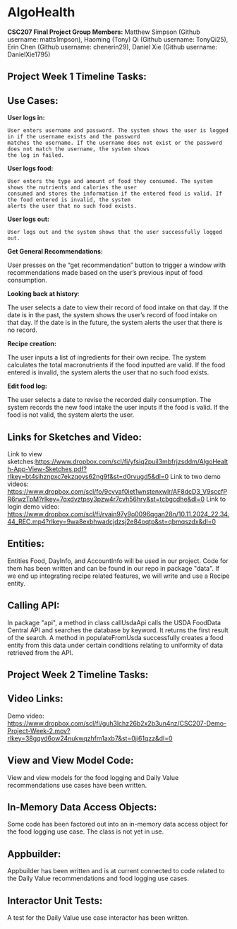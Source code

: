 # AlgoHealth
**CSC207 Final Project
Group Members:**
Matthew Simpson (Github username: matts1mpson),
Haoming (Tony) Qi (Github username: TonyQi25), 
Erin Chen (Github username: chenerin29),
Daniel Xie (Github username: DanielXie1795)

## **Project Week 1 Timeline Tasks:** 
## **Use Cases:**

**User logs in:**

    User enters username and password. The system shows the user is logged in if the username exists and the password
    matches the username. If the username does not exist or the password does not match the username, the system shows
    the log in failed.

**User logs food:**

    User enters the type and amount of food they consumed. The system shows the nutrients and calories the user
    consumed and stores the information if the entered food is valid. If the food entered is invalid, the system 
    alerts the user that no such food exists.

**User logs out:**

    User logs out and the system shows that the user successfully logged out.

**Get General Recommendations:**

User presses on the “get recommendation” button to trigger a window with recommendations made based on the user’s 
previous input of food consumption.

**Looking back at history**:

The user selects a date to view their record of food intake on that day. If the date is in the past, the system shows
the user’s record of food intake on that day. If the date is in the future, the system alerts the user that there is
no record.

**Recipe creation:**

The user inputs a list of ingredients for their own recipe. The system calculates the total macronutrients if the food
inputted are valid. If the food entered is invalid, the system alerts the user that no such food exists.

**Edit food log:**

The user selects a date to revise the recorded daily consumption. The system records the new food intake the user 
inputs if the food is valid. If the food is not valid, the system alerts the user.

## **Links for Sketches and Video:**
Link to view sketches:https://www.dropbox.com/scl/fi/yfsiq2puil3mbfrjzsddm/AlgoHealth-App-View-Sketches.pdf?rlkey=bt4sihznpxc7ekzqoys62ng9f&st=d0rvugd5&dl=0
Link to two demo videos: https://www.dropbox.com/scl/fo/9cvvaf0iet1wnstenxwlr/AF8dcD3_V9sccfPR6rwzTpM?rlkey=7qxdvztpsy3pzw4r7cvh56hry&st=tcbgcdhe&dl=0
Link to login demo video: https://www.dropbox.com/scl/fi/rvain97y9o0096qgan28n/10.11.2024_22.34.44_REC.mp4?rlkey=9wa8exbhwadcjdzsj2e84oqtp&st=qbmqszdx&dl=0

## **Entities:**

Entities Food, DayInfo, and AccountInfo will be used in our project. Code for them has been written
and can be found in our repo in package "data". If we end up integrating recipe related features, we
will write and use a Recipe entity.

## **Calling API:**

In package "api", a method in class callUsdaApi calls the USDA FoodData Central API and searches the database by
keyword. It returns the first result of the search. A method in populateFromUsda successfully creates a food entity
from this data under certain conditions relating to uniformity of data retrieved from the API.

## **Project Week 2 Timeline Tasks:** 

## **Video Links:**

Demo video: https://www.dropbox.com/scl/fi/guh3lchz26b2x2b3un4nz/CSC207-Demo-Project-Week-2.mov?rlkey=38gqvd6ow24nukwqzhfm1axb7&st=0ji61qzz&dl=0

## **View and View Model Code:**

View and view models for the food logging and Daily Value recommendations use cases have been written.

## **In-Memory Data Access Objects:**

Some code has been factored out into an in-memory data access object for the food logging use case.
The class is not yet in use. 

## **Appbuilder:**

Appbuilder has been written and is at current connected to code related to the Daily Value recommendations and 
food logging use cases. 

## **Interactor Unit Tests:**

A test for the Daily Value use case interactor has been written. 